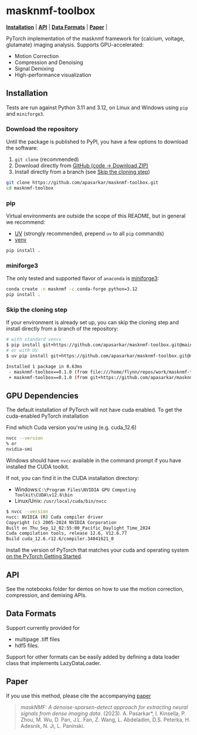 # masknmf-toolbox

[**Installation**](https://github.com/apasarkar/masknmf-toolbox#Installation) |
[**API**](https://github.com/apasarkar/masknmf-toolbox#API) |
[**Data Formats**](https://github.com/apasarkar/masknmf-toolbox#examples) |
[**Paper**](https://github.com/apasarkar/masknmf-toolbox#Paper) |

PyTorch implementation of the masknmf framework for {calcium, voltage, glutamate} imaging analysis. Supports GPU-accelerated:
- Motion Correction
- Compression and Denoising
- Signal Demixing
- High-performance visualization

## Installation
 
Tests are run against Python 3.11 and 3.12, on Linux and Windows using `pip` and `miniforge3`.

### Download the repository

Until the package is published to PyPI, you have a few options to download the software:
1. `git clone` (recommended)
2. Download directly from [GitHub (code -> Download ZIP)](https://github.com/apasarkar/masknmf-toolbox)
3. Install directly from a branch (see [Skip the cloning step](https://github.com/apasarkar/masknmf-toolbox#skip-the-cloning-step))

```bash
git clone https://github.com/apasarkar/masknmf-toolbox.git
cd masknmf-toolbox
```

### pip

Virtual environments are outside the scope of this README, but in general we recommend:
- [UV](https://docs.astral.sh/uv/) (strongly recommended, prepend `uv` to all `pip` commands)
- [venv](https://docs.python.org/3/library/venv.html#creating-virtual-environments)

```bash
pip install .
```

### miniforge3

The only tested and supported flavor of `anaconda` is [miniforge3](https://github.com/conda-forge/miniforge?tab=readme-ov-file#requirements-and-installers):

```bash
conda create -n masknmf -c conda-forge python=3.12
pip install .
```

### Skip the cloning step

If your environment is already set up, you can skip the cloning step and install directly from a branch of the repository:

```bash
# with standard venvs 
$ pip install git+https://github.com/apasarkar/masknmf-toolbox.git@main
# or with UV
$ uv pip install git+https://github.com/apasarkar/masknmf-toolbox.git@main

Installed 1 package in 0.63ms
 - masknmf-toolbox==0.1.0 (from file:///home/flynn/repos/work/masknmf-toolbox)
 + masknmf-toolbox==0.1.0 (from git+https://github.com/apasarkar/masknmf-toolbox.git@62d3dddfc6e8a024c3ae6284659c871e951ee6c1)
```

## GPU Dependencies

The default installation of PyTorch will not have cuda enabled.
To get the cuda-enabled PyTorch installation

Find which Cuda version you're using (e.g. cuda_12.6)

```bash
nvcc --version
% or
nvidia-smi
```

Windows should have `nvcc` available in the command prompt if you have installed the CUDA toolkit.

If not, you can find it in the CUDA installation directory:

- Windows:`C:\Program Files\NVIDIA GPU Computing Toolkit\CUDA\v12.6\bin`
- Linux/Unix: `/usr/local/cuda/bin/nvcc`

```bash
$ nvcc --version
nvcc: NVIDIA (R) Cuda compiler driver
Copyright (c) 2005-2024 NVIDIA Corporation
Built on Thu_Sep_12_02:55:00_Pacific_Daylight_Time_2024
Cuda compilation tools, release 12.6, V12.6.77
Build cuda_12.6.r12.6/compiler.34841621_0
```

Install the version of PyTorch that matches your cuda and operating system [on the PyTorch Getting Started](https://pytorch.org/get-started/locally/).

## API
See the notebooks folder for demos on how to use the motion correction, compression, and demixing APIs.

## Data Formats
Support currently provided for 
- multipage .tiff files 
- hdf5 files. 

Support for other formats can be easily added by defining a data loader class that implements LazyDataLoader. 

## Paper

If you use this method, please cite the accompanying [paper](https://www.biorxiv.org/content/10.1101/2023.09.14.557777v1)

> _maskNMF: A denoise-sparsen-detect approach for extracting neural signals from dense imaging data_. (2023). A. Pasarkar\*, I. Kinsella, P. Zhou, M. Wu, D. Pan, J.L. Fan, Z. Wang, L. Abdeladim, D.S. Peterka, H. Adesnik, N. Ji, L. Paninski.
